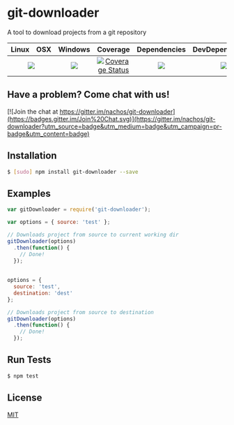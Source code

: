 # git-downloader

A tool to download projects from a git repository

<table>
  <thead>
    <tr>
      <th>Linux</th>
      <th>OSX</th>
      <th>Windows</th>
      <th>Coverage</th>
      <th>Dependencies</th>
      <th>DevDependencies</th>
    </tr>
  </thead>
  <tbody>
    <tr>
      <td colspan="2" align="center">
        <a href="https://travis-ci.org/nachos/git-downloader"><img src="https://img.shields.io/travis/nachos/git-downloader.svg?style=flat-square"></a>
      </td>
      <td align="center">
        <a href="https://ci.appveyor.com/project/nachos/git-downloader"><img src="https://img.shields.io/appveyor/ci/nachos/git-downloader.svg?style=flat-square"></a>
      </td>
      <td align="center">
<a href='https://coveralls.io/r/nachos/git-downloader'><img src='https://img.shields.io/coveralls/nachos/git-downloader.svg?style=flat-square' alt='Coverage Status' /></a>
      </td>
      <td align="center">
        <a href="https://david-dm.org/nachos/git-downloader"><img src="https://img.shields.io/david/nachos/git-downloader.svg?style=flat-square"></a>
      </td>
      <td align="center">
        <a href="https://david-dm.org/nachos/git-downloader#info=devDependencies"><img src="https://img.shields.io/david/dev/nachos/git-downloader.svg?style=flat-square"/></a>
      </td>
    </tr>
  </tbody>
</table>

## Have a problem? Come chat with us!
[![Join the chat at https://gitter.im/nachos/git-downloader](https://badges.gitter.im/Join%20Chat.svg)](https://gitter.im/nachos/git-downloader?utm_source=badge&utm_medium=badge&utm_campaign=pr-badge&utm_content=badge)

## Installation
``` bash
$ [sudo] npm install git-downloader --save
```

## Examples
``` js
var gitDownloader = require('git-downloader');

var options = { source: 'test' };

// Downloads project from source to current working dir
gitDownloader(options)
  .then(function() {
    // Done!
  });
  
  
options = { 
  source: 'test',
  destination: 'dest'
};

// Downloads project from source to destination
gitDownloader(options)
  .then(function() {
    // Done!
  });
```

## Run Tests
``` bash
$ npm test
```

## License

[MIT](LICENSE)
